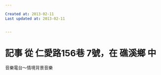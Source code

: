 ```yaml
---

Created at: 2013-02-11
Last updated at: 2013-02-11


---
```


# 記事 從 仁愛路156巷 7號，在 礁溪鄉 中


音樂電台〜情境背景音樂

